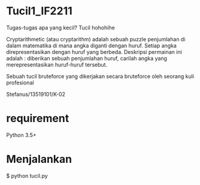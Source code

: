 # Tucil1_IF2211
Tugas-tugas apa yang kecil? Tucil hohohihe

Cryptarithmetic (atau cryptarithm) adalah sebuah puzzle penjumlahan di dalam matematika di mana angka diganti dengan huruf. Setiap angka direpresentasikan dengan huruf yang berbeda. Deskripsi permainan ini adalah : diberikan sebuah penjumlahan huruf, carilah angka yang merepresentasikan huruf-huruf tersebut.

Sebuah tucil bruteforce yang dikerjakan secara bruteforce oleh seorang kuli profesional

Stefanus/13519101/K-02
# requirement
Python 3.5+
# Menjalankan
$ python tucil.py
